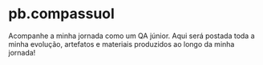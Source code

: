 # pb.compassuol
Acompanhe a minha jornada como um QA júnior. Aqui será postada toda a minha evolução, artefatos e materiais produzidos ao longo da minha jornada!

